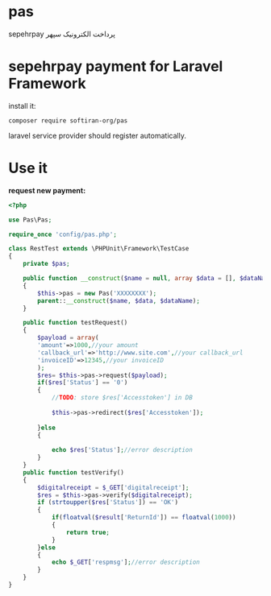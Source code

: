 # pas
sepehrpay پرداخت الکترونیک سپهر
# **sepehrpay payment for Laravel Framework**
install it:

```shell
composer require softiran-org/pas
```

laravel service provider should register automatically.

# **Use it**
**request new payment:**
```php
<?php

use Pas\Pas;

require_once 'config/pas.php';

class RestTest extends \PHPUnit\Framework\TestCase
{
    private $pas;

    public function __construct($name = null, array $data = [], $dataName = '')
    {
        $this->pas = new Pas('XXXXXXXX');
        parent::__construct($name, $data, $dataName);
    }

    public function testRequest()
    {
		$payload = array(
		'amount'=>1000,//your amount
		'callback_url'=>'http://www.site.com',//your callback_url
		'invoiceID'=>12345,//your invoiceID
		);
        $res= $this->pas->request($payload);
		if($res['Status'] == '0')
		{
			//TODO: store $res['Accesstoken'] in DB
			
			$this->pas->redirect($res['Accesstoken']);
			
		}else
		{
			
			echo $res['Status'];//error description
		}
    }
	public function testVerify()
	{
		$digitalreceipt = $_GET['digitalreceipt'];
		$res = $this->pas->verify($digitalreceipt);
		if (strtoupper($res['Status']) == 'OK') 
		{
			if(floatval($result['ReturnId']) == floatval(1000))
			{
				return true;
			}
		}else
		{
			echo $_GET['respmsg'];//error description
		}
	}
}
```
